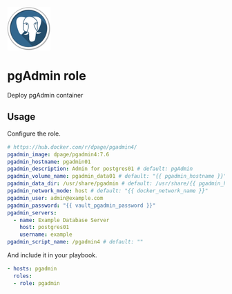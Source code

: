 <img src="/logos/pgadmin.png" alt="pgadmin logo" width="100" height="100">

# pgAdmin role

Deploy pgAdmin container

## Usage

Configure the role.

```yml
# https://hub.docker.com/r/dpage/pgadmin4/
pgadmin_image: dpage/pgadmin4:7.6
pgadmin_hostname: pgadmin01
pgadmin_description: Admin for postgres01 # default: pgAdmin
pgadmin_volume_name: pgadmin_data01 # default: "{{ pgadmin_hostname }}"
pgadmin_data_dir: /usr/share/pgadmin # default: /usr/share/{{ pgadmin_hostname }}
pgadmin_network_mode: host # default: "{{ docker_network_name }}"
pgadmin_user: admin@example.com
pgadmin_password: "{{ vault_pgadmin_password }}"
pgadmin_servers:
  - name: Example Database Server
    host: postgres01
    username: example
pgadmin_script_name: /pgadmin4 # default: ""
```

And include it in your playbook.

```yml
- hosts: pgadmin
  roles:
  - role: pgadmin
```
